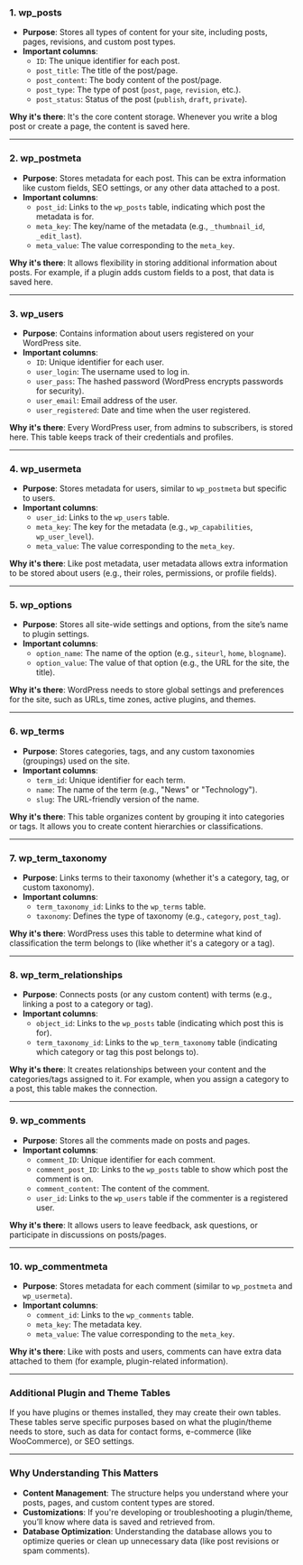 ### 1. **wp_posts**

- **Purpose**: Stores all types of content for your site, including posts, pages, revisions, and custom post types.
- **Important columns**:
    - `ID`: The unique identifier for each post.
    - `post_title`: The title of the post/page.
    - `post_content`: The body content of the post/page.
    - `post_type`: The type of post (`post`, `page`, `revision`, etc.).
    - `post_status`: Status of the post (`publish`, `draft`, `private`).

**Why it's there**: It's the core content storage. Whenever you write a blog post or create a page, the content is saved here.

---

### 2. **wp_postmeta**

- **Purpose**: Stores metadata for each post. This can be extra information like custom fields, SEO settings, or any other data attached to a post.
- **Important columns**:
    - `post_id`: Links to the `wp_posts` table, indicating which post the metadata is for.
    - `meta_key`: The key/name of the metadata (e.g., `_thumbnail_id`, `_edit_last`).
    - `meta_value`: The value corresponding to the `meta_key`.

**Why it's there**: It allows flexibility in storing additional information about posts. For example, if a plugin adds custom fields to a post, that data is saved here.

---

### 3. **wp_users**

- **Purpose**: Contains information about users registered on your WordPress site.
- **Important columns**:
    - `ID`: Unique identifier for each user.
    - `user_login`: The username used to log in.
    - `user_pass`: The hashed password (WordPress encrypts passwords for security).
    - `user_email`: Email address of the user.
    - `user_registered`: Date and time when the user registered.

**Why it's there**: Every WordPress user, from admins to subscribers, is stored here. This table keeps track of their credentials and profiles.

---

### 4. **wp_usermeta**

- **Purpose**: Stores metadata for users, similar to `wp_postmeta` but specific to users.
- **Important columns**:
    - `user_id`: Links to the `wp_users` table.
    - `meta_key`: The key for the metadata (e.g., `wp_capabilities`, `wp_user_level`).
    - `meta_value`: The value corresponding to the `meta_key`.

**Why it's there**: Like post metadata, user metadata allows extra information to be stored about users (e.g., their roles, permissions, or profile fields).

---

### 5. **wp_options**

- **Purpose**: Stores all site-wide settings and options, from the site’s name to plugin settings.
- **Important columns**:
    - `option_name`: The name of the option (e.g., `siteurl`, `home`, `blogname`).
    - `option_value`: The value of that option (e.g., the URL for the site, the title).

**Why it's there**: WordPress needs to store global settings and preferences for the site, such as URLs, time zones, active plugins, and themes.

---

### 6. **wp_terms**

- **Purpose**: Stores categories, tags, and any custom taxonomies (groupings) used on the site.
- **Important columns**:
    - `term_id`: Unique identifier for each term.
    - `name`: The name of the term (e.g., "News" or "Technology").
    - `slug`: The URL-friendly version of the name.

**Why it's there**: This table organizes content by grouping it into categories or tags. It allows you to create content hierarchies or classifications.

---

### 7. **wp_term_taxonomy**

- **Purpose**: Links terms to their taxonomy (whether it's a category, tag, or custom taxonomy).
- **Important columns**:
    - `term_taxonomy_id`: Links to the `wp_terms` table.
    - `taxonomy`: Defines the type of taxonomy (e.g., `category`, `post_tag`).

**Why it's there**: WordPress uses this table to determine what kind of classification the term belongs to (like whether it's a category or a tag).

---

### 8. **wp_term_relationships**

- **Purpose**: Connects posts (or any custom content) with terms (e.g., linking a post to a category or tag).
- **Important columns**:
    - `object_id`: Links to the `wp_posts` table (indicating which post this is for).
    - `term_taxonomy_id`: Links to the `wp_term_taxonomy` table (indicating which category or tag this post belongs to).

**Why it's there**: It creates relationships between your content and the categories/tags assigned to it. For example, when you assign a category to a post, this table makes the connection.

---

### 9. **wp_comments**

- **Purpose**: Stores all the comments made on posts and pages.
- **Important columns**:
    - `comment_ID`: Unique identifier for each comment.
    - `comment_post_ID`: Links to the `wp_posts` table to show which post the comment is on.
    - `comment_content`: The content of the comment.
    - `user_id`: Links to the `wp_users` table if the commenter is a registered user.

**Why it's there**: It allows users to leave feedback, ask questions, or participate in discussions on posts/pages.

---

### 10. **wp_commentmeta**

- **Purpose**: Stores metadata for each comment (similar to `wp_postmeta` and `wp_usermeta`).
- **Important columns**:
    - `comment_id`: Links to the `wp_comments` table.
    - `meta_key`: The metadata key.
    - `meta_value`: The value corresponding to the `meta_key`.

**Why it's there**: Like with posts and users, comments can have extra data attached to them (for example, plugin-related information).

---

### Additional Plugin and Theme Tables

If you have plugins or themes installed, they may create their own tables. These tables serve specific purposes based on what the plugin/theme needs to store, such as data for contact forms, e-commerce (like WooCommerce), or SEO settings.

---

### Why Understanding This Matters

- **Content Management**: The structure helps you understand where your posts, pages, and custom content types are stored.
- **Customizations**: If you're developing or troubleshooting a plugin/theme, you’ll know where data is saved and retrieved from.
- **Database Optimization**: Understanding the database allows you to optimize queries or clean up unnecessary data (like post revisions or spam comments).
